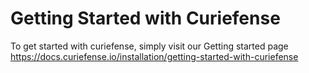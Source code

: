 # Getting Started with Curiefense

To get started with curiefense, simply visit our Getting started page https://docs.curiefense.io/installation/getting-started-with-curiefense
